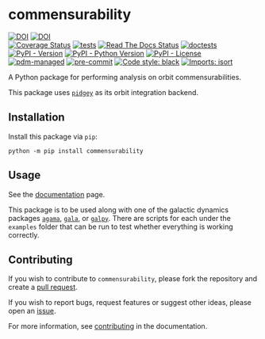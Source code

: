 # commensurability

[![DOI](https://joss.theoj.org/papers/10.21105/joss.07009/status.svg)](https://doi.org/10.21105/joss.07009)
[![DOI](https://zenodo.org/badge/DOI/10.5281/zenodo.15350426.svg)](https://doi.org/10.5281/zenodo.15350426)
\
[![Coverage Status](https://coveralls.io/repos/github/ilikecubesnstuff/commensurability/badge.svg?branch=main)](https://coveralls.io/github/ilikecubesnstuff/commensurability?branch=main)
[![tests](https://github.com/ilikecubesnstuff/commensurability/actions/workflows/tests.yml/badge.svg)](https://github.com/ilikecubesnstuff/commensurability/actions/workflows/tests.yml)
[![Read The Docs Status](https://readthedocs.org/projects/commensurability/badge/?version=latest&style=flat)](https://commensurability.readthedocs.io/en/stable/)
[![doctests](https://github.com/ilikecubesnstuff/commensurability/actions/workflows/doctests.yml/badge.svg)](https://github.com/ilikecubesnstuff/commensurability/actions/workflows/doctests.yml)
\
[![PyPI - Version](https://img.shields.io/pypi/v/commensurability)](https://pypi.org/project/commensurability/)
[![PyPI - Python Version](https://img.shields.io/pypi/pyversions/commensurability)](https://pypi.org/project/commensurability/)
[![PyPI - License](https://img.shields.io/pypi/l/commensurability)](https://github.com/ilikecubesnstuff/commensurability/blob/main/LICENSE)
\
[![pdm-managed](https://img.shields.io/badge/pdm-managed-blueviolet)](https://pdm.fming.dev)
[![pre-commit](https://img.shields.io/badge/pre--commit-enabled-brightgreen?logo=pre-commit)](https://github.com/pre-commit/pre-commit)
[![Code style: black](https://img.shields.io/badge/code%20style-black-000000.svg)](https://github.com/psf/black)
[![Imports: isort](https://img.shields.io/badge/%20imports-isort-%231674b1?style=flat&labelColor=ef8336)](https://pycqa.github.io/isort/)


A Python package for performing analysis on orbit commensurabilities.

This package uses [`pidgey`](https://github.com/ilikecubesnstuff/pidgey) as its orbit integration backend.

## Installation

Install this package via `pip`:

```
python -m pip install commensurability
```

## Usage

See the [documentation](https://commensurability.readthedocs.io/en/latest/) page.

This package is to be used along with one of the galactic dynamics packages [`agama`](https://github.com/GalacticDynamics-Oxford/Agama), [`gala`](https://gala-astro.readthedocs.io/en/latest/), or [`galpy`](https://docs.galpy.org/en/latest/).
There are scripts for each under the `examples` folder that can be run to test whether everything is working correctly.

## Contributing

If you wish to contribute to ``commensurability``, please fork the repository and create a [pull request](https://github.com/ilikecubesnstuff/commensurability/pulls).

If you wish to report bugs, request features or suggest other ideas, please open an [issue](https://github.com/ilikecubesnstuff/commensurability/issues).

For more information, see [contributing](https://commensurability.readthedocs.io/en/latest/contributing/) in the documentation.
